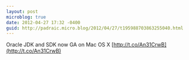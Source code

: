 ```yaml
---
layout: post
microblog: true
date: 2012-04-27 17:32 -0400
guid: http://padraic.micro.blog/2012/04/27/t195988703863255040.html
---
```

Oracle JDK and SDK now GA on Mac OS X [http://t.co/An31CrwB](http://t.co/An31CrwB)
